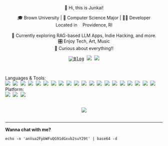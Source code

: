 <p align="center">
  👋 Hi, this is Junkai!
  <p align="center">
    🎓 Brown University | 🧪 Computer Science Major |  👨‍💻 Developer <br/>
    Located in <img src="https://cdn-icons-png.flaticon.com/128/197/197484.png" width="13"/>Providence, RI <br/>
    <br/>
    🌱 Currently exploring RAG-based LLM Apps, Indie Hacking, and more.<br/>
    🎛 Enjoy Tech, Art, Music <br/>
    🤩 Curious about everything!!
  </p>

  <p align="center"><kbd>
    <a href="https://junkaiman.com"><img src="https://img.shields.io/badge/junkaiman.com-blog-ffffff.svg?style=social" alt="Blog"></a>
    <a href="https://www.linkedin.com/in/junkaiman/"><img src="https://img.shields.io/badge/linkedin-%230077B5.svg?style=flat&logo=linkedin&logoColor=white"></a>
    <a href="https://hits.seeyoufarm.com"><img src="https://hits.seeyoufarm.com/api/count/incr/badge.svg?url=https%3A%2F%2Fgithub.com%2Fjunkaiman&count_bg=%2372A5FF&title_bg=%23555555&icon=&icon_color=%23E7E7E7&title=visitors&edge_flat=false"/></a>
    </kbd>
  </p>
  <br/>
  <p align="left">
    Languages & Tools: <br/>
    <kbd>
    <img src="https://img.shields.io/badge/typescript-%23007ACC.svg?style=flat&logo=typescript&logoColor=white">
    <img src="https://img.shields.io/badge/javascript-%23323330.svg?style=flat&logo=javascript&logoColor=%23F7DF1E">
    <img src="https://img.shields.io/badge/react-%2320232a.svg?style=flat&logo=react&logoColor=%2361DAFB">
    <img src="https://img.shields.io/badge/redux-%23593d88.svg?style=flat&logo=redux&logoColor=white">
    <img src="https://img.shields.io/badge/vuejs-%2335495e.svg?style=flat&logo=vuedotjs&logoColor=%234FC08D">
    <img src="https://img.shields.io/badge/html5-%23E34F26.svg?style=flat&logo=html5&logoColor=white">
    <img src="https://img.shields.io/badge/css3-%231572B6.svg?style=flat&logo=css3&logoColor=white">
    <img src="https://img.shields.io/badge/tailwindcss-%2338B2AC.svg?style=flat&logo=tailwind-css&logoColor=white">
    <img src="https://img.shields.io/badge/python-3670A0?style=flat&logo=python&logoColor=ffdd54">
    <img src="https://img.shields.io/badge/java-%23ED8B00.svg?style=flat&logo=openjdk&logoColor=white">
    <img src="https://img.shields.io/badge/c++-%2300599C.svg?style=flat&logo=c%2B%2B&logoColor=white">
    <img src="https://img.shields.io/badge/node.js-6DA55F?style=flat&logo=node.js&logoColor=white">
    <img src="https://img.shields.io/badge/express.js-%23404d59.svg?style=flat&logo=express&logoColor=%2361DAFB">
    <img src="https://img.shields.io/badge/jupyter-%23FA0F00.svg?style=flat&logo=jupyter&logoColor=white">
    <img src="https://img.shields.io/badge/docker-%230db7ed.svg?style=flat&logo=docker&logoColor=white">
    <img src="https://img.shields.io/badge/MongoDB-%234ea94b.svg?style=flat&logo=mongodb&logoColor=white">
    <img src="https://img.shields.io/badge/nginx-%23009639.svg?style=flat&logo=nginx&logoColor=white">
    <img src="https://img.shields.io/badge/scikit--learn-%23F7931E.svg?style=flat&logo=scikit-learn&logoColor=white">
    <img src="https://img.shields.io/badge/Plotly-%233F4F75.svg?style=flat&logo=plotly&logoColor=white">
    <img src="https://img.shields.io/badge/latex-%23008080.svg?style=flat&logo=latex&logoColor=white">
    </kbd>
    <br/>
    Platform: <br/>
    <kbd>
    <img src="https://img.shields.io/badge/mac%20os-000000?style=flat&logo=macos&logoColor=F0F0F0">
    <img src="https://img.shields.io/badge/iOS-000000?style=flat&logo=ios&logoColor=white">
    <img src="https://img.shields.io/badge/Ubuntu-E95420?style=flat&logo=ubuntu&logoColor=white">
    </kbd>
  </p>
  <br/>

  <div align="center">
<!--     <div>
        <a href="https://coderstats.net/github/#junkaiman">
        <img src="https://github-readme-stats.vercel.app/api?username=junkaiman&bg_color=30,e96443,904e95&title_color=fff&text_color=fff" />
        </a>
    </div> -->
    <div>
        <a href="https://open.spotify.com/user/1k233sdssbxbvk810li9kjusy?si=81286155229f44a4">
        <img style="align:center" src="https://spotify-recently-played-readme.vercel.app/api?user=1k233sdssbxbvk810li9kjusy&count=6" />
        </a>
    </div>
  </div>
  <br/>
  <hr/>
  <p>
    <b>Wanna chat with me?</b>
  </p>
    <code>echo -n 'anVua2FpbWFuQG91dGxvb2suY29t' | base64 -d</code>
</p>
